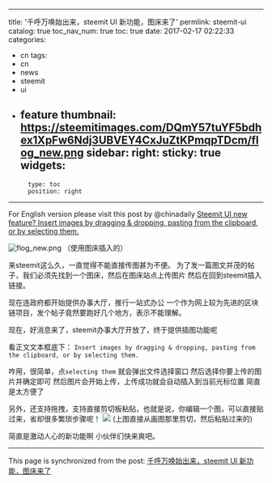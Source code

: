 
---
title: '千呼万唤始出来，steemit UI 新功能，图床来了'
permlink: steemit-ui
catalog: true
toc_nav_num: true
toc: true
date: 2017-02-17 02:22:33
categories:
- cn
tags:
- cn
- news
- steemit
- ui
- feature
thumbnail: https://steemitimages.com/DQmY57tuYF5bdhex1XpFw6Ndj3UBVEY4CxJuZtKPmqpTDcm/flog_new.png
sidebar:
    right:
        sticky: true
widgets:
    -
        type: toc
        position: right
---


For English version please visit this post by  @chinadaily
[Steemit UI new feature? Insert images by dragging & dropping, pasting from the clipboard, or by selecting them.](https://steemit.com/steemit/@chinadaily/steemit-ui-new-feature-insert-images-by-dragging-and-dropping-pasting-from-the-clipboard-or-by-selecting-them)

![flog_new.png](https://steemitimages.com/DQmY57tuYF5bdhex1XpFw6Ndj3UBVEY4CxJuZtKPmqpTDcm/flog_new.png)
（使用图床插入的）

来steemit这么久，一直觉得不能直接传图甚为不便。
为了发一篇图文并茂的帖子，我们必须先找到一个图床，然后在图床站点上传图片
然后在回到steemit插入链接。

现在连政府都开始提供办事大厅，推行一站式办公
一个作为网上较为先进的区块链项目，发个帖子竟然要跑好几个地方，表示不能理解。

现在，好消息来了，steemit办事大厅开放了，终于提供插图功能呢

看正文文本框底下：
`Insert images by dragging & dropping, pasting from the clipboard, or by selecting them.`

咋用，很简单，点`selecting them` 就会弹出文件选择窗口
然后选择你要上传的图片并确定即可
然后图片会开始上传，上传成功就会自动插入到当前光标位置
简直是太方便了

另外，还支持拖拽，支持直接剪切板粘贴，也就是说，你编辑一个图，可以直接贴过来，省却很多繁琐步骤呢！
![](https://steemitimages.com/DQmNYC43u3E1Bxp4w5WWt9bHGcWes9SyyBRR4UU3es2U4kt/image.png)
(上图直接从画图那里剪切，然后粘贴过来的)

简直是激动人心的新功能啊
小伙伴们快来爽吧。

- - -

This page is synchronized from the post: [千呼万唤始出来，steemit UI 新功能，图床来了](https://steemit.com/@oflyhigh/steemit-ui)
